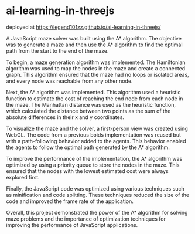 # ai-learning-in-threejs

deployed at https://legend101zz.github.io/ai-learning-in-threejs/


A JavaScript maze solver was built using the A* algorithm. The objective was to generate a maze and then use the A* algorithm to find the optimal path from the start to the end of the maze.

To begin, a maze generation algorithm was implemented. The Hamiltonian algorithm was used to map the nodes in the maze and create a connected graph. This algorithm ensured that the maze had no loops or isolated areas, and every node was reachable from any other node.

Next, the A* algorithm was implemented. This algorithm used a heuristic function to estimate the cost of reaching the end node from each node in the maze. The Manhattan distance was used as the heuristic function, which calculated the distance between two points as the sum of the absolute differences in their x and y coordinates.

To visualize the maze and the solver, a first-person view was created using WebGL. The code from a previous boids implementation was reused but with a path-following behavior added to the agents. This behavior enabled the agents to follow the optimal path generated by the A* algorithm.

To improve the performance of the implementation, the A* algorithm was optimized by using a priority queue to store the nodes in the maze. This ensured that the nodes with the lowest estimated cost were always explored first.

Finally, the JavaScript code was optimized using various techniques such as minification and code splitting. These techniques reduced the size of the code and improved the frame rate of the application.

Overall, this project demonstrated the power of the A* algorithm for solving maze problems and the importance of optimization techniques for improving the performance of JavaScript applications.
